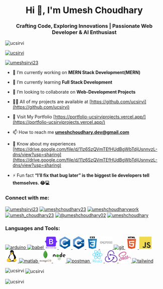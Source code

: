 <h1 align="center">Hi 👋, I'm Umesh Choudhary</h1>
<h3 align="center">Crafting Code, Exploring Innovations | Passionate Web Developer & AI Enthusiast</h3>

<p align="left"> <img src="https://komarev.com/ghpvc/?username=ucsirvi&label=Profile%20views&color=0e75b6&style=flat" alt="ucsirvi" /> </p>

<p align="left"> <a href="https://github.com/ryo-ma/github-profile-trophy"><img src="https://github-profile-trophy.vercel.app/?username=ucsirvi" alt="ucsirvi" /></a> </p>

<p align="left"> <a href="https://twitter.com/umeshsirvi23" target="blank"><img src="https://img.shields.io/twitter/follow/umeshsirvi23?logo=twitter&style=for-the-badge" alt="umeshsirvi23" /></a> </p>

- 🔭 I’m currently working on **MERN Stack Development(MERN)**

- 🌱 I’m currently learning **Full Stack Development**

- 👯 I’m looking to collaborate on **Web-Development Projects**

- 👨‍💻 All of my projects are available at [https://github.com/ucsirvi](https://github.com/ucsirvi)

- 📝 Visit My Portfolio [https://portfolio-ucsirviprojects.vercel.app/](https://portfolio-ucsirviprojects.vercel.app/)

- 📫 How to reach me **umeshchoudhary.dev@gmail.com**

- 📄 Know about my experiences [https://drive.google.com/file/d/11z6SzQVmTEfHUdBgWbTdjUsnnvzL-dns/view?usp=sharing](https://drive.google.com/file/d/11z6SzQVmTEfHUdBgWbTdjUsnnvzL-dns/view?usp=sharing)

- ⚡ Fun fact **“I’ll fix that bug later” is the biggest lie developers tell themselves. 😂💻**

<h3 align="left">Connect with me:</h3>
<p align="left">
<a href="https://twitter.com/umeshsirvi23" target="blank"><img align="center" src="https://raw.githubusercontent.com/rahuldkjain/github-profile-readme-generator/master/src/images/icons/Social/twitter.svg" alt="umeshsirvi23" height="30" width="40" /></a>
<a href="https://linkedin.com/in/umeshchoudhary23" target="blank"><img align="center" src="https://raw.githubusercontent.com/rahuldkjain/github-profile-readme-generator/master/src/images/icons/Social/linked-in-alt.svg" alt="umeshchoudhary23" height="30" width="40" /></a>
<a href="https://codesandbox.com/umeshchoudharywork" target="blank"><img align="center" src="https://raw.githubusercontent.com/rahuldkjain/github-profile-readme-generator/master/src/images/icons/Social/codesandbox.svg" alt="umeshchoudharywork" height="30" width="40" /></a>
<a href="https://instagram.com/umesh_choudhary23" target="blank"><img align="center" src="https://raw.githubusercontent.com/rahuldkjain/github-profile-readme-generator/master/src/images/icons/Social/instagram.svg" alt="umesh_choudhary23" height="30" width="40" /></a>
<a href="https://www.hackerrank.com/@umeshchoudhary02" target="blank"><img align="center" src="https://raw.githubusercontent.com/rahuldkjain/github-profile-readme-generator/master/src/images/icons/Social/hackerrank.svg" alt="@umeshchoudhary02" height="30" width="40" /></a>
<a href="https://www.leetcode.com/umeshchoudhary" target="blank"><img align="center" src="https://raw.githubusercontent.com/rahuldkjain/github-profile-readme-generator/master/src/images/icons/Social/leet-code.svg" alt="umeshchoudhary" height="30" width="40" /></a>
</p>

<h3 align="left">Languages and Tools:</h3>
<p align="left"> <a href="https://www.arduino.cc/" target="_blank" rel="noreferrer"> <img src="https://cdn.worldvectorlogo.com/logos/arduino-1.svg" alt="arduino" width="40" height="40"/> </a> <a href="https://babeljs.io/" target="_blank" rel="noreferrer"> <img src="https://www.vectorlogo.zone/logos/babeljs/babeljs-icon.svg" alt="babel" width="40" height="40"/> </a> <a href="https://getbootstrap.com" target="_blank" rel="noreferrer"> <img src="https://raw.githubusercontent.com/devicons/devicon/master/icons/bootstrap/bootstrap-plain-wordmark.svg" alt="bootstrap" width="40" height="40"/> </a> <a href="https://www.cprogramming.com/" target="_blank" rel="noreferrer"> <img src="https://raw.githubusercontent.com/devicons/devicon/master/icons/c/c-original.svg" alt="c" width="40" height="40"/> </a> <a href="https://www.w3schools.com/cpp/" target="_blank" rel="noreferrer"> <img src="https://raw.githubusercontent.com/devicons/devicon/master/icons/cplusplus/cplusplus-original.svg" alt="cplusplus" width="40" height="40"/> </a> <a href="https://www.w3schools.com/css/" target="_blank" rel="noreferrer"> <img src="https://raw.githubusercontent.com/devicons/devicon/master/icons/css3/css3-original-wordmark.svg" alt="css3" width="40" height="40"/> </a> <a href="https://expressjs.com" target="_blank" rel="noreferrer"> <img src="https://raw.githubusercontent.com/devicons/devicon/master/icons/express/express-original-wordmark.svg" alt="express" width="40" height="40"/> </a> <a href="https://git-scm.com/" target="_blank" rel="noreferrer"> <img src="https://www.vectorlogo.zone/logos/git-scm/git-scm-icon.svg" alt="git" width="40" height="40"/> </a> <a href="https://www.w3.org/html/" target="_blank" rel="noreferrer"> <img src="https://raw.githubusercontent.com/devicons/devicon/master/icons/html5/html5-original-wordmark.svg" alt="html5" width="40" height="40"/> </a> <a href="https://developer.mozilla.org/en-US/docs/Web/JavaScript" target="_blank" rel="noreferrer"> <img src="https://raw.githubusercontent.com/devicons/devicon/master/icons/javascript/javascript-original.svg" alt="javascript" width="40" height="40"/> </a> <a href="https://www.linux.org/" target="_blank" rel="noreferrer"> <img src="https://raw.githubusercontent.com/devicons/devicon/master/icons/linux/linux-original.svg" alt="linux" width="40" height="40"/> </a> <a href="https://www.mathworks.com/" target="_blank" rel="noreferrer"> <img src="https://upload.wikimedia.org/wikipedia/commons/2/21/Matlab_Logo.png" alt="matlab" width="40" height="40"/> </a> <a href="https://www.mongodb.com/" target="_blank" rel="noreferrer"> <img src="https://raw.githubusercontent.com/devicons/devicon/master/icons/mongodb/mongodb-original-wordmark.svg" alt="mongodb" width="40" height="40"/> </a> <a href="https://nodejs.org" target="_blank" rel="noreferrer"> <img src="https://raw.githubusercontent.com/devicons/devicon/master/icons/nodejs/nodejs-original-wordmark.svg" alt="nodejs" width="40" height="40"/> </a> <a href="https://postman.com" target="_blank" rel="noreferrer"> <img src="https://www.vectorlogo.zone/logos/getpostman/getpostman-icon.svg" alt="postman" width="40" height="40"/> </a> <a href="https://reactjs.org/" target="_blank" rel="noreferrer"> <img src="https://raw.githubusercontent.com/devicons/devicon/master/icons/react/react-original-wordmark.svg" alt="react" width="40" height="40"/> </a> <a href="https://redux.js.org" target="_blank" rel="noreferrer"> <img src="https://raw.githubusercontent.com/devicons/devicon/master/icons/redux/redux-original.svg" alt="redux" width="40" height="40"/> </a> <a href="https://sass-lang.com" target="_blank" rel="noreferrer"> <img src="https://raw.githubusercontent.com/devicons/devicon/master/icons/sass/sass-original.svg" alt="sass" width="40" height="40"/> </a> <a href="https://tailwindcss.com/" target="_blank" rel="noreferrer"> <img src="https://www.vectorlogo.zone/logos/tailwindcss/tailwindcss-icon.svg" alt="tailwind" width="40" height="40"/> </a> </p>

<p><img align="left" src="https://github-readme-stats.vercel.app/api/top-langs?username=ucsirvi&show_icons=true&locale=en&layout=compact" alt="ucsirvi" /></p>

<p>&nbsp;<img align="center" src="https://github-readme-stats.vercel.app/api?username=ucsirvi&show_icons=true&locale=en" alt="ucsirvi" /></p>

<p><img align="center" src="https://github-readme-streak-stats.herokuapp.com/?user=ucsirvi&" alt="ucsirvi" /></p>
